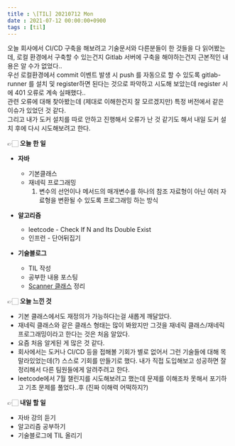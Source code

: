 ```yaml
---
title : \[TIL] 20210712 Mon
date : 2021-07-12 00:00:00+0900
tags : [til]
---
```


오늘 회사에서 CI/CD 구축을 해보려고 기술문서와 다른분들이 한 것들을 다 읽어봤는데, 로컬 환경에서 구축할 수 있는건지 Gitlab 서버에 구축을 해야하는건지 근본적인 내용은 알 수가 없었다..   
우선 로컬환경에서 commit 이벤트 발생 시 push 를 자동으로 할 수 있도록 gitlab-runner 를 설치 및 register하면 된다는 것으로 파악하고 시도해 보았는데 register 시에 401 오류로 계속 실패했다..   
관련 오류에 대해 찾아봤는데 (제대로 이해한건지 잘 모르겠지만) 특정 버전에서 같은 이슈가 있었던 것 같다.   
그리고 내가 도커 설치를 따로 안하고 진행해서 오류가 난 것 같기도 해서 내일 도커 설치 후에 다시 시도해보려고 한다.   

👉🏻 **오늘 한 일**
* **자바**   
	- 기본클래스   
	- 재네릭 프로그래밍   
		1. 변수의 선언이나 메서드의 매개변수를 하나의 참조 자료형이 아닌 여러 자료형을 변환될 수 있도록 프로그래밍 하는 방식

* **알고리즘**   
	- leetcode - Check If N and Its Double Exist   
	- 인프런 - 단어뒤집기

* **기술블로그**   
	- TIL 작성   
	- 공부한 내용 포스팅   
	- [Scanner 클래스](/java-scanner) 정리

👉🏻 **오늘 느낀 것**
- 기본 클래스에서도 재정의가 가능하다는걸 새롭게 깨달았다.
- 재네릭 클래스와 같은 클래스 형태는 많이 봐왔지만 그것을 재네릭 클래스/재네릭 프로그래밍이라고 한다는 것은 처음 알았다.
- 요즘 처음 알게된 게 많은 것 같다.
- 회사에서는 도커나 CI/CD 등을 접해볼 기회가 별로 없어서 그런 기술들에 대해 목말라있었는데(?) 스스로 기회를 만들기로 했다. 내가 직접 도입해보고 성공하면 잘 정리해서 다른 팀원들에게 알려주려고 한다.
- leetcode에서 7월 챌린지를 시도해보려고 했는데 문제를 이해조차 못해서 포기하고 기초 문제를 풀었다..후 (진짜 이해력 어떡하지?)

👉🏻 **내일 할 일**   
- 자바 강의 듣기
- 알고리즘 공부하기
- 기술블로그에 TIL 올리기